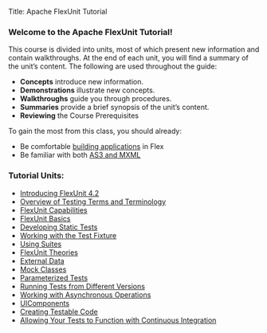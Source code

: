 Title:  Apache FlexUnit Tutorial

### Welcome to the Apache FlexUnit Tutorial!

This course is divided into units, most of which present new information and contain walkthroughs. At the end of each unit, you will find a summary of the unit’s content. The following are used throughout the guide:

   * **Concepts** introduce new information.
   * **Demonstrations** illustrate new concepts.
   * **Walkthroughs** guide you through procedures.
   * **Summaries** provide a brief synopsis of the unit’s content.
   * **Reviewing** the Course Prerequisites


To gain the most from this class, you should already:

   * Be comfortable [building applications](http://flex.apache.org/doc-getstarted.html) in Flex
   * Be familiar with both [AS3 and MXML](http://help.adobe.com/en_US/flex/using/index.html)

### Tutorial Units:

   * [Introducing FlexUnit 4.2](flexunit/Unit-1.html)
   * [Overview of Testing Terms and Terminology](flexunit/Unit-2.html)
   * [FlexUnit Capabilities](flexunit/Unit-3.html)
   * [FlexUnit Basics](flexunit/Unit-4.html)
   * [Developing Static Tests](flexunit/Unit-5.html)
   * [Working with the Test Fixture](flexunit/Unit-6.html)
   * [Using Suites](flexunit/Unit-7.html)
   * [FlexUnit Theories](flexunit/Unit-8.html)
   * [External Data](flexunit/Unit-9.html)
   * [Mock Classes](flexunit/Unit-10.html)
   * [Parameterized Tests](flexunit/Unit-11.html)
   * [Running Tests from Different Versions](flexunit/Unit-12.html)
   * [Working with Asynchronous Operations](flexunit/Unit-13.html)
   * [UIComponents](flexunit/Unit-14.html)
   * [Creating Testable Code](flexunit/Unit-15.html)
   * [Allowing Your Tests to Function with Continuous Integration](flexunit/Unit-16.html)